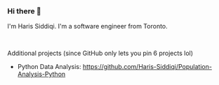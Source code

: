 ### Hi there 👋

<p>I'm Haris Siddiqi. I'm a software engineer from Toronto.</p>

<br />

Additional projects (since GitHub only lets you pin 6 projects lol)
- Python Data Analysis: https://github.com/Haris-Siddiqi/Population-Analysis-Python

